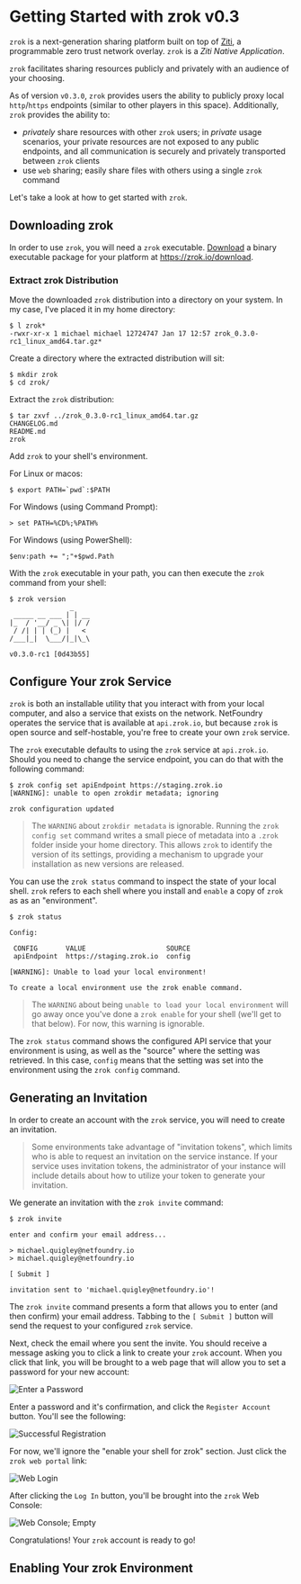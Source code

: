 # Getting Started with zrok v0.3

`zrok` is a next-generation sharing platform built on top of [Ziti][openziti], a programmable zero trust network overlay. `zrok` is a _Ziti Native Application_.

`zrok` facilitates sharing resources publicly and privately with an audience of your choosing.

As of version `v0.3.0`, `zrok` provides users the ability to publicly proxy local `http`/`https` endpoints (similar to other players in this space). Additionally, `zrok` provides the ability to:

* _privately_ share resources with other `zrok` users; in _private_ usage scenarios, your private resources are not exposed to any public endpoints, and all communication is securely and privately transported between `zrok` clients
* use `web` sharing; easily share files with others using a single `zrok` command

Let's take a look at how to get started with `zrok`.

## Downloading zrok

In order to use `zrok`, you will need a `zrok` executable. [Download][zrok-download] a binary executable package for your platform at https://zrok.io/download.

### Extract zrok Distribution

Move the downloaded `zrok` distribution into a directory on your system. In my case, I've placed it in my home directory:

```
$ l zrok*
-rwxr-xr-x 1 michael michael 12724747 Jan 17 12:57 zrok_0.3.0-rc1_linux_amd64.tar.gz*
```

Create a directory where the extracted distribution will sit:

```
$ mkdir zrok
$ cd zrok/
```

Extract the `zrok` distribution:

```
$ tar zxvf ../zrok_0.3.0-rc1_linux_amd64.tar.gz
CHANGELOG.md
README.md
zrok
```

Add `zrok` to your shell's environment.

For Linux or macos:

```
$ export PATH=`pwd`:$PATH
```

For Windows (using Command Prompt):

```
> set PATH=%CD%;%PATH%
```

For Windows (using PowerShell):

```
$env:path += ";"+$pwd.Path
```

With the `zrok` executable in your path, you can then execute the `zrok` command from your shell:

```
$ zrok version
               _    
 _____ __ ___ | | __
|_  / '__/ _ \| |/ /
 / /| | | (_) |   < 
/___|_|  \___/|_|\_\

v0.3.0-rc1 [0d43b55]
```

## Configure Your zrok Service

`zrok` is both an installable utility that you interact with from your local computer, and also a service that exists on the network. NetFoundry operates the service that is available at `api.zrok.io`, but because `zrok` is open source and self-hostable, you're free to create your own `zrok` service.

The `zrok` executable defaults to using the `zrok` service at `api.zrok.io`. Should you need to change the service endpoint, you can do that with the following command:

```
$ zrok config set apiEndpoint https://staging.zrok.io
[WARNING]: unable to open zrokdir metadata; ignoring

zrok configuration updated
```

> The `WARNING` about `zrokdir metadata` is ignorable. Running the `zrok config set` command writes a small piece of metadata into a `.zrok` folder inside your home directory. This allows `zrok` to identify the version of its settings, providing a mechanism to upgrade your installation as new versions are released.

You can use the `zrok status` command to inspect the state of your local shell. `zrok` refers to each shell where you install and `enable` a copy of `zrok` as as an "environment".

```
$ zrok status

Config:

 CONFIG       VALUE                    SOURCE 
 apiEndpoint  https://staging.zrok.io  config 

[WARNING]: Unable to load your local environment!

To create a local environment use the zrok enable command.
```

> The `WARNING` about being `unable to load your local environment` will go away once you've done a `zrok enable` for your shell (we'll get to that below). For now, this warning is ignorable.

The `zrok status` command shows the configured API service that your environment is using, as well as the "source" where the setting was retrieved. In this case, `config` means that the setting was set into the environment using the `zrok config` command.

## Generating an Invitation

In order to create an account with the `zrok` service, you will need to create an invitation. 

> Some environments take advantage of "invitation tokens", which limits who is able to request an invitation on the service instance. If your service uses invitation tokens, the administrator of your instance will include details about how to utilize your token to generate your invitation.

We generate an invitation with the `zrok invite` command:

```
$ zrok invite

enter and confirm your email address...

> michael.quigley@netfoundry.io 
> michael.quigley@netfoundry.io 

[ Submit ]

invitation sent to 'michael.quigley@netfoundry.io'!
```

The `zrok invite` command presents a form that allows you to enter (and then confirm) your email address. Tabbing to the `[ Submit ]` button will send the request to your configured `zrok` service.

Next, check the email where you sent the invite. You should receive a message asking you to click a link to create your `zrok` account. When you click that link, you will be brought to a web page that will allow you to set a password for your new account:

![Enter a Password](images/zrok_verify.png)

Enter a password and it's confirmation, and click the `Register Account` button. You'll see the following:

![Successful Registration](images/zrok_registration_success.png)

For now, we'll ignore the "enable your shell for zrok" section. Just click the `zrok web portal` link:

![Web Login](images/zrok_web_login.png)

After clicking the `Log In` button, you'll be brought into the `zrok` Web Console:

![Web Console; Empty](images/zrok_web_console_empty.png)

Congratulations! Your `zrok` account is ready to go!

## Enabling Your zrok Environment



[openziti]: https://docs.openziti.io/	"OpenZiti"
[ zrok-download]: https://zrok.io/download "Zrok Download"